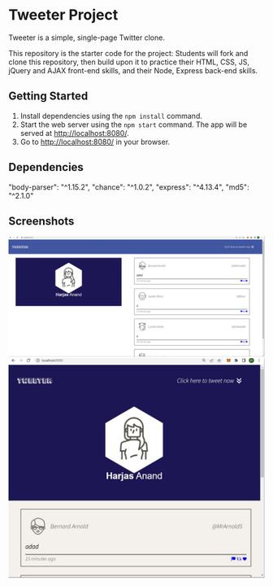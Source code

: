 # Tweeter Project

Tweeter is a simple, single-page Twitter clone.

This repository is the starter code for the project: Students will fork and clone this repository, then build upon it to practice their HTML, CSS, JS, jQuery and AJAX front-end skills, and their Node, Express back-end skills.

## Getting Started


1. Install dependencies using the `npm install` command.
2. Start the web server using the `npm start` command. The app will be served at <http://localhost:8080/>.
3. Go to <http://localhost:8080/> in your browser.

## Dependencies
 "body-parser": "^1.15.2", 
 "chance": "^1.0.2", 
 "express": "^4.13.4", 
 "md5": "^2.1.0" 
## Screenshots

!["Screenshot of tweet desktop"](https://github.com/Harjas101/Tweeter/blob/master/tweeter.JPG)
!["Screenshot of mobile"](https://github.com/Harjas101/Tweeter/blob/master/tweeter%20mobile.JPG)
